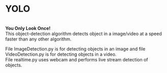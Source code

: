 <h1>YOLO</h1><br>
<strong>You Only Look Once!</strong><br>
This object-detection algorithm detects object in a image/video at a speed faster than any other algorithm.<br>

File ImageDetection.py is for detecting objects in an image and file VideoDetection.py is for detecting objects in a video.<br>
File realtime.py uses webcam and performs live stream detection of objects.
